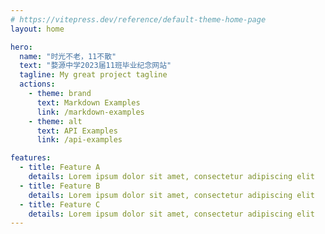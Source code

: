 ```yaml
---
# https://vitepress.dev/reference/default-theme-home-page
layout: home

hero:
  name: "时光不老，11不散"
  text: "婺源中学2023届11班毕业纪念网站"
  tagline: My great project tagline
  actions:
    - theme: brand
      text: Markdown Examples
      link: /markdown-examples
    - theme: alt
      text: API Examples
      link: /api-examples

features:
  - title: Feature A
    details: Lorem ipsum dolor sit amet, consectetur adipiscing elit
  - title: Feature B
    details: Lorem ipsum dolor sit amet, consectetur adipiscing elit
  - title: Feature C
    details: Lorem ipsum dolor sit amet, consectetur adipiscing elit
---
```



